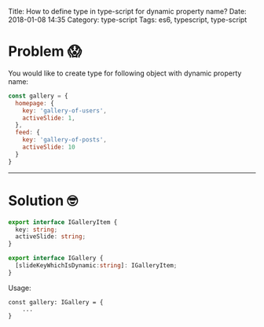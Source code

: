 Title: How to define type in type-script for dynamic property name? 
Date: 2018-01-08 14:35
Category: type-script
Tags: es6, typescript, type-script 

# Problem 😱

You would like to create type for following object with dynamic property name:

```javascript
const gallery = {
  homepage: {
    key: 'gallery-of-users',
    activeSlide: 1,
  },
  feed: {
    key: 'gallery-of-posts',
    activeSlide: 10
  }
}
```

---

# Solution 🤓

```typescript
export interface IGalleryItem {
  key: string;
  activeSlide: string;
}

export interface IGallery {
  [slideKeyWhichIsDynamic:string]: IGalleryItem;
}
```

Usage:
```
const gallery: IGallery = {
    ...
}
```
